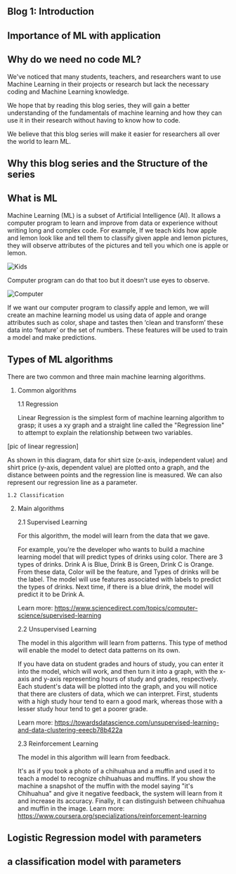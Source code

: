 Blog 1: Introduction 
-
Importance of ML with application 
-

Why do we need no code ML?
-
We've noticed that many students, teachers, and researchers want to use Machine Learning in their projects or research but lack the necessary coding and Machine Learning knowledge.

We hope that by reading this blog series, they will gain a better understanding of the fundamentals of machine learning and how they can use it in their research without having to know how to code.

We believe that this blog series will make it easier for researchers all over the world to learn ML.

	

Why this blog series and the Structure of the series 
-

What is ML 
-

Machine Learning (ML) is a subset of Artificial Intelligence (AI). It allows a computer program to learn and improve from data or experience without writing long and complex code.
For example, If we teach kids how apple and lemon look like and tell them to classify given apple and lemon pictures, they will observe attributes of the pictures and tell you which one is apple or lemon.


![Kids ](https://user-images.githubusercontent.com/96424191/158849328-c3a2104c-a443-4efe-9064-7a462a9d0263.png)

Computer program can do that too but it doesn’t use eyes to observe.

![Computer](https://user-images.githubusercontent.com/96424191/158849373-5f2a34cd-8ef2-44cb-87b7-7e8b8551d182.png)

If we want our computer program to classify apple and lemon, we will create an machine learning model us using data of apple and orange attributes such as color, shape and tastes then ‘clean and transform’ these data into ‘feature’ or the set of numbers. These features will be used to train a model and make predictions.

Types of ML algorithms
-
There are two common and three main machine learning algorithms.
1. Common algorithms

	1.1 Regression 
	
	Linear Regression is the simplest form of machine learning algorithm to grasp; it uses a xy graph and a straight line called the "Regression line" to attempt to explain the relationship between two variables.
	
[pic of linear regression]

As shown in this diagram, data for shirt size (x-axis, independent value) and shirt price (y-axis, dependent value) are plotted onto a graph, and the distance between points and the regression line is measured. We can also represent our regression line as a parameter.

	
	1.2 Classification 

2. Main algorithms

	2.1 Supervised Learning 
		
	For this algorithm, the model will learn from the data that we gave.
		
	For example, you’re the developer who wants to build a machine learning model that will predict types of drinks using color. 
	There are 3 types of drinks. Drink A is Blue, Drink B is Green, Drink C is Orange.
	From these data, Color will be the feature, and Types of drinks will be the label.
	The model will use features associated with labels to predict the types of drinks. Next time, if there is a blue drink, the model will predict it 		to be Drink A. 
	
	Learn more: https://www.sciencedirect.com/topics/computer-science/supervised-learning

	2.2 Unsupervised Learning 
		
	The model in this algorithm will learn from patterns. This type of method will enable the model to detect data patterns on its own.
		
	If you have data on student grades and hours of study, you can enter it into the model, which will work, and then turn it into a graph, 	with the x-axis and y-axis representing hours of study and grades, respectively. Each student's data will be plotted into the graph, and you will 	notice that there are clusters of data, which we can interpret. First, students with a high study hour tend to earn a good mark, whereas those with a 	lesser study hour tend to get a poorer grade.	
		
	Learn more: https://towardsdatascience.com/unsupervised-learning-and-data-clustering-eeecb78b422a

	
	2.3 Reinforcement Learning 
	
	The model in this algorithm will learn from feedback.
	
	It's as if you took a photo of a chihuahua and a muffin and used it to teach a model to recognize chihuahuas and muffins. If you show the machine a snapshot of the muffin with the model saying "it's Chihuahua" and give it negative feedback, the system will learn from it and increase its accuracy. Finally, it can distinguish between chihuahua and muffin in the image.
	Learn more: https://www.coursera.org/specializations/reinforcement-learning
	

Logistic Regression model with parameters
-
a classification model with parameters
-
